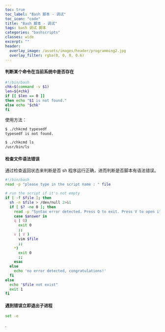 ```yaml
---
toc: true
toc_label: "Bash 脚本 - 调试"
toc_icon: "code"
title: "Bash 脚本 - 调试"
tags: bash 调试 脚本
categories: "bashscripts"
classes: wide
excerpt: ""
header:
  overlay_image: /assets/images/header/programming2.jpg
  overlay_filter: rgba(0, 0, 0, 0.6)
---
```







#### 判断某个命令在当前系统中是否存在

```bash
#!/bin/bash
chk=$(command -v $1)
len=${#chk}
if [[ $len == 0 ]]
then echo "$1 is not found."
else echo "$chk"
fi
```

使用方法：

```bash
$ ./chkcmd typesedf
typesedf is not found.

$ ./chkcmd ls
/usr/bin/ls
```






#### 检查文件语法错误

通过检查返回状态来判断是否 sh 程序运行正确，进而判断是否脚本有语法错误。

```bash
#!/bin/bash
read -p "please type in the script name : " file

# run the script if it's not empty
if [ -f $file ]; then
  sh -n $file > /dev/null 2>&1
  if [ $? -ne 0 ]; then
    read -p "Syntax error detected. Press Q to exit. Press V to open it with vim" answer
    case $answer in
    q | Q)
      exit 0
      ;;
    v | V )
      vim $file
      ;;
    *)
      exit 0
      ;;
    esac
  else
    echo 'no error detected, congratulations!'
  fi
else
  echo "$file not exist"
  exit 1
fi
```







#### 遇到错误立即退出子进程

```bash
set -e
```





























.
